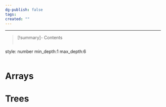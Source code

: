 ```yaml
---
dg-publish: false
tags: 
created: ""
---
```

---
>[!summary]- Contents
>```toc
style: number
min_depth:1
max_depth:6 
>```
# Arrays
# Trees